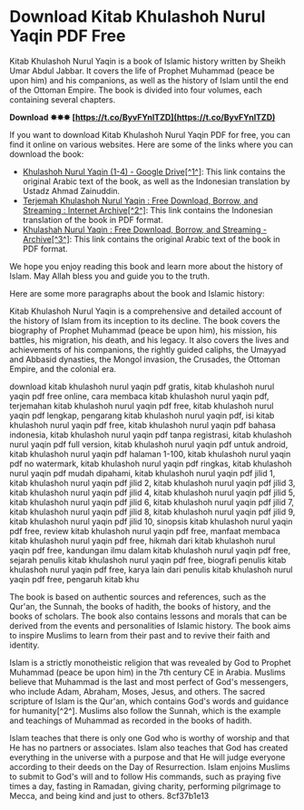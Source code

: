 
 
# Download Kitab Khulashoh Nurul Yaqin PDF Free
 
Kitab Khulashoh Nurul Yaqin is a book of Islamic history written by Sheikh Umar Abdul Jabbar. It covers the life of Prophet Muhammad (peace be upon him) and his companions, as well as the history of Islam until the end of the Ottoman Empire. The book is divided into four volumes, each containing several chapters.
 
**Download ✸✸✸ [https://t.co/ByvFYnlTZD](https://t.co/ByvFYnlTZD)**


 
If you want to download Kitab Khulashoh Nurul Yaqin PDF for free, you can find it online on various websites. Here are some of the links where you can download the book:
 
- [Khulashoh Nurul Yaqin (1-4) - Google Drive\[^1^\]](https://drive.google.com/drive/folders/1-0BDVwYdGFlUO8kD_WE178-4C74S2mxB): This link contains the original Arabic text of the book, as well as the Indonesian translation by Ustadz Ahmad Zainuddin.
- [Terjemah Khulashoh Nurul Yaqin : Free Download, Borrow, and Streaming : Internet Archive\[^2^\]](https://archive.org/details/TerjemahNurulYaqin): This link contains the Indonesian translation of the book in PDF format.
- [Khulashah Nurul Yaqin : Free Download, Borrow, and Streaming - Archive\[^3^\]](https://archive.org/details/KhulashahNurulYaqin): This link contains the original Arabic text of the book in PDF format.

We hope you enjoy reading this book and learn more about the history of Islam. May Allah bless you and guide you to the truth.

Here are some more paragraphs about the book and Islamic history:
 
Kitab Khulashoh Nurul Yaqin is a comprehensive and detailed account of the history of Islam from its inception to its decline. The book covers the biography of Prophet Muhammad (peace be upon him), his mission, his battles, his migration, his death, and his legacy. It also covers the lives and achievements of his companions, the rightly guided caliphs, the Umayyad and Abbasid dynasties, the Mongol invasion, the Crusades, the Ottoman Empire, and the colonial era.
 
download kitab khulashoh nurul yaqin pdf gratis,  kitab khulashoh nurul yaqin pdf free online,  cara membaca kitab khulashoh nurul yaqin pdf,  terjemahan kitab khulashoh nurul yaqin pdf free,  kitab khulashoh nurul yaqin pdf lengkap,  pengarang kitab khulashoh nurul yaqin pdf,  isi kitab khulashoh nurul yaqin pdf free,  kitab khulashoh nurul yaqin pdf bahasa indonesia,  kitab khulashoh nurul yaqin pdf tanpa registrasi,  kitab khulashoh nurul yaqin pdf full version,  kitab khulashoh nurul yaqin pdf untuk android,  kitab khulashoh nurul yaqin pdf halaman 1-100,  kitab khulashoh nurul yaqin pdf no watermark,  kitab khulashoh nurul yaqin pdf ringkas,  kitab khulashoh nurul yaqin pdf mudah dipahami,  kitab khulashoh nurul yaqin pdf jilid 1,  kitab khulashoh nurul yaqin pdf jilid 2,  kitab khulashoh nurul yaqin pdf jilid 3,  kitab khulashoh nurul yaqin pdf jilid 4,  kitab khulashoh nurul yaqin pdf jilid 5,  kitab khulashoh nurul yaqin pdf jilid 6,  kitab khulashoh nurul yaqin pdf jilid 7,  kitab khulashoh nurul yaqin pdf jilid 8,  kitab khulashoh nurul yaqin pdf jilid 9,  kitab khulashoh nurul yaqin pdf jilid 10,  sinopsis kitab khulashoh nurul yaqin pdf free,  review kitab khulashoh nurul yaqin pdf free,  manfaat membaca kitab khulashoh nurul yaqin pdf free,  hikmah dari kitab khulashoh nurul yaqin pdf free,  kandungan ilmu dalam kitab khulashoh nurul yaqin pdf free,  sejarah penulis kitab khulashoh nurul yaqin pdf free,  biografi penulis kitab khulashoh nurul yaqin pdf free,  karya lain dari penulis kitab khulashoh nurul yaqin pdf free,  pengaruh kitab khu
 
The book is based on authentic sources and references, such as the Qur'an, the Sunnah, the books of hadith, the books of history, and the books of scholars. The book also contains lessons and morals that can be derived from the events and personalities of Islamic history. The book aims to inspire Muslims to learn from their past and to revive their faith and identity.
 
Islam is a strictly monotheistic religion that was revealed by God to Prophet Muhammad (peace be upon him) in the 7th century CE in Arabia. Muslims believe that Muhammad is the last and most perfect of God's messengers, who include Adam, Abraham, Moses, Jesus, and others. The sacred scripture of Islam is the Qur'an, which contains God's words and guidance for humanity[^2^]. Muslims also follow the Sunnah, which is the example and teachings of Muhammad as recorded in the books of hadith.
 
Islam teaches that there is only one God who is worthy of worship and that He has no partners or associates. Islam also teaches that God has created everything in the universe with a purpose and that He will judge everyone according to their deeds on the Day of Resurrection. Islam enjoins Muslims to submit to God's will and to follow His commands, such as praying five times a day, fasting in Ramadan, giving charity, performing pilgrimage to Mecca, and being kind and just to others.
 8cf37b1e13
 
